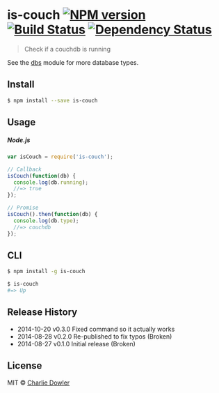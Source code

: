 # is-couch [![NPM version][npm-image]][npm-url] [![Build Status][travis-image]][travis-url] [![Dependency Status][depstat-image]][depstat-url]

> Check if a couchdb is running

See the [dbs](https://github.com/charliedowler/dbs) module for more database types.


## Install

```sh
$ npm install --save is-couch
```


## Usage

##### Node.js

```js
var isCouch = require('is-couch');

// Callback
isCouch(function(db) {
  console.log(db.running);
  //=> true
});

// Promise
isCouch().then(function(db) {
  console.log(db.type);
  //=> couchdb
});
```


## CLI

```sh
$ npm install -g is-couch
```

```sh
$ is-couch
#=> Up
```

## Release History
 * 2014-10-20    v0.3.0    Fixed command so it actually works
 * 2014-08-28    v0.2.0    Re-published to fix typos (Broken)
 * 2014-08-27    v0.1.0    Initial release (Broken)

## License

MIT © [Charlie Dowler](http://charliedowler.com)

[npm-url]: https://npmjs.org/package/is-couch
[npm-image]: https://badge.fury.io/js/is-couch.png

[travis-url]: http://travis-ci.org/charliedowler/is-couch
[travis-image]: https://secure.travis-ci.org/charliedowler/is-couch.png?branch=master

[depstat-url]: https://david-dm.org/charliedowler/is-couch
[depstat-image]: https://david-dm.org/charliedowler/is-couch.png
